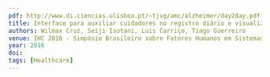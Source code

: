 ```yaml
---
pdf: http://www.di.ciencias.ulisboa.pt/~tjvg/amc/alzheimer/day2day.pdf
title: Interface para auxiliar cuidadores no registro diário e visualização de informações de pacientes com demência
authors: Wilmax Cruz, Seiji Isotani, Luis Carriço, Tiago Guerreiro
venue: IHC 2016 - Simpósio Brasileiro sobre Fatores Humanos em Sistemas Computacionais
year: 2016
doi: 
tags: [Healthcare]
---
```


